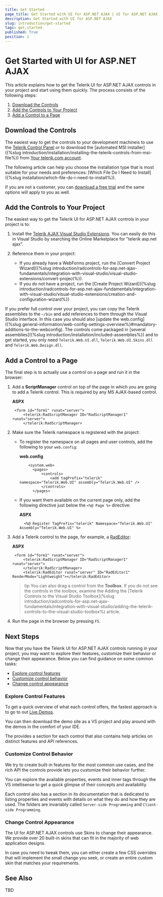 ```yaml
---
title: Get Started
page_title: Get Started with UI for ASP.NET AJAX | UI for ASP.NET AJAX Documentation
description: Get Started with UI for ASP.NET AJAX
slug: introduction/get-started
tags: get,started
published: True
position: 1
---
```


# Get Started with UI for ASP.NET AJAX

This article explains how to get the Telerik UI for ASP.NET AJAX controls in your project and start using them quickly. The process consists of the following steps:

1. [Download the Controls](#download-the-controls)
1. [Add the Controls to Your Project](#add-the-controls-to-your-project)
1. [Add a Control to a Page](#add-a-control-to-a-page)

## Download the Controls

The easiest way to get the controls to your development machineis to use the [Telerik Control Panel](https://www.telerik.com/download-trial-file/v2/control-panel) or to download the [automated MSI installer]({%slug introduction/installation/installing-the-telerik-controls-from-msi-file%}) from [Your telerik.com account](https://www.telerik.com/account/product-download?product=RCAJAX).

The following article can help you choose the installation type that is most suitable for your needs and preferences: [Which File Do I Need to Install]({%slug installation/which-file-do-i-need-to-install%}).

If you are not a customer, you can [download a free trial](https://www.telerik.com/download-trial-file/v2-b/ui-for-asp.net-ajax) and the same options will apply to you as well.

## Add the Controls to Your Project

The easiest way to get the Telerik UI for ASP.NET AJAX controls in your project is to:

1. Install the [Telerik AJAX Visual Studio Extensions](https://marketplace.visualstudio.com/items?itemName=TelerikInc.TelerikASPNETAJAXVSExtensions). You can easily do this in Visual Studio by searching the Online Marketplace for "telerik asp.net ajax".

2. Reference them in your project:

    * If you already have a WebForms project, run the [Convert Project Wizard]({%slug introduction/radcontrols-for-asp.net-ajax-fundamentals/integration-with-visual-studio/visual-studio-extensions/convert-project%}).
    * If you do not have a project, run the [Create Project Wizard]({%slug introduction/radcontrols-for-asp.net-ajax-fundamentals/integration-with-visual-studio/visual-studio-extensions/creation-and-configuration-wizard%})


If you prefer full control over your project, you can copy the Telerik assemblies to the `~/bin` and add references to them through the Visual Studio interface. In this case you should also [update the web.config]({%slug general-information/web-config-settings-overview%}#mandatory-additions-to-the-webconfig). The controls come packaged in [several assemblies]({%slug introduction/installation/included-assemblies%}) and to get started, you only need `Telerik.Web.UI.dll`, `Telerik.Web.UI.Skins.dll` and `Telerik.Web.Design.dll`.

## Add a Control to a Page

The final step is to actually use a control on a page and run it in the browser:

1. Add a **ScriptManager** control on top of the page in which you are going to add a Telerik control. This is required by any MS AJAX-based control.

    **ASPX**

        <form id="form1" runat="server">
            <telerik:RadScriptManager ID="RadScriptManager1" runat="server">
            </telerik:RadScriptManager>

1. Make sure the Telerik namespace is registered with the project:

    * To register the namespace on all pages and user controls, add the following to your `web.config`:

        **web.config**

              <system.web>
                <pages>
                    <controls>
                        <add tagPrefix="telerik" namespace="Telerik.Web.UI" assembly="Telerik.Web.UI" />
                    </controls>
                </pages> 


    * If you want them available on the current page only, add the following directive just below the `<%@ Page %>` directive:

        **ASPX**

            <%@ Register TagPrefix="telerik" Namespace="Telerik.Web.UI" Assembly="Telerik.Web.UI" %> 


1. Add a Telerik control to the page, for example, a [RadEditor](https://demos.telerik.com/aspnet-ajax/editor/examples/overview/defaultcs.aspx):

    **ASPX**

        <form id="form1" runat="server">
            <telerik:RadScriptManager ID="RadScriptManager1" runat="server">
            </telerik:RadScriptManager>
            <telerik:RadEditor runat="server" ID="RadEditor1" RenderMode="Lightweight"></telerik:RadEditor>

    >tip You can also drag a control from the **Toolbox**. If you do not see the controls in the toolbox, examine the Adding the [Telerik Controls to the Visual Studio Toolbox](%slug introduction/radcontrols-for-asp.net-ajax-fundamentals/integration-with-visual-studio/adding-the-telerik-controls-to-the-visual-studio-toolbox%) article.

1. Run the page in the browser by pressing `F5`.

## Next Steps

Now that you have the Telerik UI for ASP.NET AJAX controls running in your project, you may want to explore their features, customize their behavior or change their appearance. Below you can find guidance on some common tasks:

* [Explore control features](#explore-control-features)
* [Customize control behavior](#customize-control-behavior)
* [Change control appearance](#change-control-appearance)

### Explore Control Features

To get a quick overview of what each control offers, the fastest approach is to go to out [Live Demos](http://demos.telerik.com/aspnet-ajax).

You can then download the demo site as a VS project and play around with the demos in the comfort of your IDE.

The provides a section for each control that also contains help articles on distinct features and API references.

### Customize Control Behavior

We try to create built-in features for the most common use cases, and the rich API the controls provide lets you customize their behavior further.

You can explore the available properties, events and inner tags through the VS intellisense to get a quick glimpse of their concepts and availability.

Each control also has a section in its documentation that is dedicated to listing properties and events with details on what they do and how they are used. The folders are invariably called `Server-side Programming` and `Client-side Programming`.

### Change Control Appearance

The UI for ASP.NET AJAX controls use Skins to change their appearance. We provide over 20 built-in skins that can fit in the majority of web application designs.

In case you need to tweak them, you can either create a few CSS overrides that will implement the small change you seek, or create an entire custom skin that matches your requirements.

## See Also

TBD
